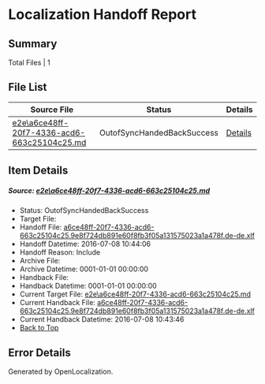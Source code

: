 # <a name='report-top'></a> Localization Handoff Report

## Summary
 Total Files | 1

## File List
 Source File | Status | Details 
 ----------- | ------ | ------- 
 [e2e\a6ce48ff-20f7-4336-acd6-663c25104c25.md](https://github.com/OpenLocalizationTestOrg/oltest/blob/5568f59497880a0dc183d7f073d8e718e904038f/e2e/a6ce48ff-20f7-4336-acd6-663c25104c25.md) | OutofSyncHandedBackSuccess | [Details](#9fb104c09bea9d1f308acd0ff6b0723eacd723b92)

## Item Details
##### <a name='9fb104c09bea9d1f308acd0ff6b0723eacd723b92'></a> Source: [e2e\a6ce48ff-20f7-4336-acd6-663c25104c25.md](https://github.com/OpenLocalizationTestOrg/oltest/blob/5568f59497880a0dc183d7f073d8e718e904038f/e2e/a6ce48ff-20f7-4336-acd6-663c25104c25.md)
* Status: OutofSyncHandedBackSuccess
* Target File: 
* Handoff File: [a6ce48ff-20f7-4336-acd6-663c25104c25.9e8f724db891e60f8fb3f05a131575023a1a478f.de-de.xlf](https://github.com/OpenLocalizationTestOrg/olhandoff-e2e/blob/bd0fdeb1210e5f6179a37be94f56c2ff7ac76856/ol-handoff/OpenLocalizationTestOrg/oltest-dede-fly/ci/ht/a6ce48ff-20f7-4336-acd6-663c25104c25.9e8f724db891e60f8fb3f05a131575023a1a478f.de-de.xlf)
* Handoff Datetime: 2016-07-08 10:44:06
* Handoff Reason: Include
* Archive File: 
* Archive Datetime: 0001-01-01 00:00:00
* Handback File: 
* Handback Datetime: 0001-01-01 00:00:00
* Current Target File: [e2e\a6ce48ff-20f7-4336-acd6-663c25104c25.md](https://github.com/OpenLocalizationTestOrg/oltest-dede-fly/blob/3d69d4369ef8d6f80a76f47d3aeda49c034e898e/e2e/a6ce48ff-20f7-4336-acd6-663c25104c25.md)
* Current Handback File: [a6ce48ff-20f7-4336-acd6-663c25104c25.9e8f724db891e60f8fb3f05a131575023a1a478f.de-de.xlf](https://github.com/OpenLocalizationTestOrg/olhandback-e2e/blob/c2bfa83210e66eaeaef638d31dd81639bff8aa44/ol-handback/OpenLocalizationTestOrg/oltest-dede-fly/ci/ht/a6ce48ff-20f7-4336-acd6-663c25104c25.9e8f724db891e60f8fb3f05a131575023a1a478f.de-de.xlf)
* Current Handback Datetime: 2016-07-08 10:43:46
* [Back to Top](#report-top)


## Error Details

Generated by OpenLocalization.
